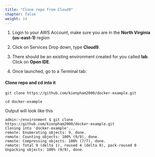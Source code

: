 ```yaml
---
title: "Clone repo from Cloud9"
chapter: false
weight: 14
---
```


1. Login to your AWS Account, make sure you are in the **North Virginia (us-east-1)** region

1. Click on Services Drop down, type **Cloud9**.

1. There should be an existing environment created for you called **lab**. Click on **Open IDE**.

1. Once launched, go to a Terminal tab:

#### Clone repo and cd into it
```
git clone https://github.com/kienpham2000/docker-example.git

cd docker-example

```

Output will look like this
```
admin:~/environment $ git clone https://github.com/kienpham2000/docker-example.git
Cloning into 'docker-example'...
remote: Enumerating objects: 9, done.
remote: Counting objects: 100% (9/9), done.
remote: Compressing objects: 100% (7/7), done.
remote: Total 9 (delta 1), reused 4 (delta 0), pack-reused 0
Unpacking objects: 100% (9/9), done.
```
